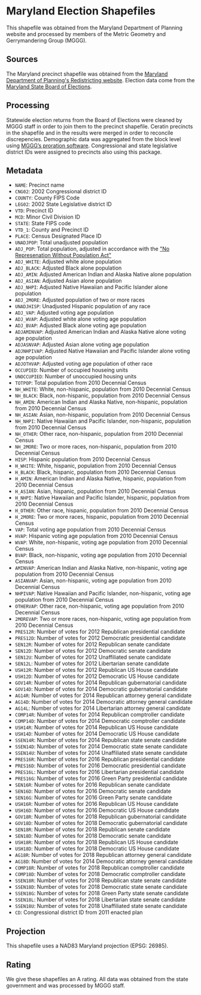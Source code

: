 # Maryland Election Shapefiles 
This shapefile was obtained from the Maryland Department of Planning website and processed by members of the Metric Geometry and Gerrymandering Group (MGGG).

## Sources
The Maryland precinct shapefile was obtained from the [Maryland Department of Planning's Redistricting website](https://planning.maryland.gov/Redistricting/Pages/2010/precinct.aspx). Election data come from the [Maryland State Board of Elections](https://elections.maryland.gov/elections/2018/election_data/index.html).

## Processing
Statewide election returns from the Board of Elections were cleaned by MGGG staff in order to join them to the precinct shapefile. Ceratin precincts in the shapefile and in the results were merged in order to reconcile discrepencies. Demographic data was aggregated from the block level using [MGGG’s proration software](https://github.com/mggg/maup). Congressional and state legislative district IDs were assigned to precincts also using this package.

## Metadata
* `NAME`: Precinct name
* `CNG02`: 2002 Congressional district ID
* `COUNTY`: County FIPS Code
* `LEG02`: 2002 State Legislative district ID
* `VTD`: Precinct ID
* `MCD`: Minor Civil Division ID
* `STATE`: State FIPS code
* `VTD_1`: County and Precinct ID
* `PLACE`: Census Designated Place ID
* `UNADJPOP`: Total unadjusted population  
* `ADJ_POP`: Total population, adjusted in accordance with the ["No Represenation Without Population Act"](https://planning.maryland.gov/Redistricting/Documents/2010data/GreenReport_web.pdf)
* `ADJ_WHITE`: Adjusted white alone population
* `ADJ_BLACK`: Adjusted Black alone population
* `ADJ_AMIN`: Adjusted American Indian and Alaska Native alone population
* `ADJ_ASIAN`: Adjusted Asian alone population
* `ADJ_NHPI`: Adjusted Native Hawaiian and Pacific Islander alone population
* `ADJ_2MORE`: Adjusted population of two or more races
* `UNADJHISP`: Unadjusted Hispanic population of any race
* `ADJ_VAP`: Adjusted voting age population
* `ADJ_WVAP`: Adjusted white alone voting age population
* `ADJ_BVAP`: Adjusted Black alone voting age population
* `ADJAMINVAP`: Adjusted American Indian and Alaska Native alone voting age population
* `ADJASNVAP`: Adjusted Asian alone voting age population
* `ADJNHPIVAP`: Adjusted Native Hawaiian and Pacific Islander alone voting age population
* `ADJOTHVAP`: Adjusted voting age population of other race
* `OCCUPIED`: Number of occupied houseing units
* `UNOCCUPIED`: Number of unoccupied housing units
* `TOTPOP`: Total population from 2010 Decennial Census
* `NH_WHITE`: White, non-hispanic, population from 2010 Decennial Census
* `NH_BLACK`: Black, non-hispanic, population from 2010 Decennial Census
* `NH_AMIN`: American Indian and Alaska Native, non-hispanic, population from 2010 Decennial Census
* `NH_ASIAN`: Asian, non-hispanic, population from 2010 Decennial Census
* `NH_NHPI`: Native Hawaiian and Pacific Islander, non-hispanic, population from 2010 Decennial Census
* `NH_OTHER`: Other race, non-hispanic, population from 2010 Decennial Census
* `NH_2MORE`: Two or more races, non-hispanic, population from 2010 Decennial Census
* `HISP`: Hispanic population from 2010 Decennial Census
* `H_WHITE`: White, hispanic, population from 2010 Decennial Census
* `H_BLACK`: Black, hispanic, population from 2010 Decennial Census
* `H_AMIN`: American Indian and Alaska Native, hispanic, population from 2010 Decennial Census
* `H_ASIAN`: Asian, hispanic, population from 2010 Decennial Census
* `H_NHPI`: Native Hawaiian and Pacific Islander, hispanic, population from 2010 Decennial Census
* `H_OTHER`: Other race, hispanic, population from 2010 Decennial Census
* `H_2MORE`: Two or more races, hispanic, population from 2010 Decennial Census
* `VAP`: Total voting age population from 2010 Decennial Census
* `HVAP`: Hispanic voting age population from 2010 Decennial Census
* `WVAP`: White, non-hispanic, voting age population from 2010 Decennial Census
* `BVAP`: Black, non-hispanic, voting age population from 2010 Decennial Census
* `AMINVAP`: American Indian and Alaska Native, non-hispanic, voting age population from 2010 Decennial Census
* `ASIANVAP`: Asian, non-hispanic, voting age population from 2010 Decennial Census
* `NHPIVAP`: Native Hawaiian and Pacific Islander, non-hispanic, voting age population from 2010 Decennial Census
* `OTHERVAP`: Other race, non-hispanic, voting age population from 2010 Decennial Census
* `2MOREVAP`: Two or more races, non-hispanic, voting age population from 2010 Decennial Census
* `PRES12R`: Number of votes for 2012 Republican presidential candidate
* `PRES12D`: Number of votes for 2012 Democratic presidential candidate
* `SEN12R`: Number of votes for 2012 Republican senate candidate
* `SEN12D`: Number of votes for 2012 Democratic senate candidate
* `SEN12U`: Number of votes for 2012 Unaffiliated senate candidate
* `SEN12L`: Number of votes for 2012 Libertarian senate candidate
* `USH12R`: Number of votes for 2012 Republican US House candidate
* `USH12D`: Number of votes for 2012 Democratic US House candidate
* `GOV14R`: Number of votes for 2014 Republican gubernatorial candidate
* `GOV14D`: Number of votes for 2014 Democratic gubernatorial candidate
* `AG14R`: Number of votes for 2014 Republican attorney general candidate
* `AG14D`: Number of votes for 2014 Democratic attorney general candidate
* `AG14L`: Number of votes for 2014 Libertarian attorney general candidate
* `COMP14R`: Number of votes for 2014 Republican comptroller candidate
* `COMP14D`: Number of votes for 2014 Democratic comptroller candidate
* `USH14R`: Number of votes for 2014 Republican US House candidate
* `USH14D`: Number of votes for 2014 Democratic US House candidate
* `SSEN14R`: Number of votes for 2014 Republican state senate candidate
* `SSEN14D`: Number of votes for 2014 Democratic state senate candidate
* `SSEN14U`: Number of votes for 2014 Unaffiliated state senate candidate
* `PRES16R`: Number of votes for 2016 Republican presidential candidate
* `PRES16D`: Number of votes for 2016 Democratic presidential candidate
* `PRES16L`: Number of votes for 2016 Libertarian presidential candidate
* `PRES16G`: Number of votes for 2016 Green Party presidential candidate
* `SEN16R`: Number of votes for 2016 Republican senate candidate
* `SEN16D`: Number of votes for 2016 Democratic senate candidate
* `SEN16G`: Number of votes for 2016 Green Party senate candidate
* `USH16R`: Number of votes for 2016 Republican US House candidate
* `USH16D`: Number of votes for 2016 Democratic US House candidate
* `GOV18R`: Number of votes for 2018 Republican gubernatorial candidate
* `GOV18D`: Number of votes for 2018 Democratic gubernatorial candidate
* `SEN18R`: Number of votes for 2018 Republican senate candidate
* `SEN18D`: Number of votes for 2018 Democratic senate candidate
* `USH18R`: Number of votes for 2018 Republican US House candidate
* `USH18D`: Number of votes for 2018 Democratic US House candidate
* `AG18R`: Number of votes for 2018 Republican attorney general candidate
* `AG18D`: Number of votes for 2014 Democratic attorney general candidate
* `COMP18R`: Number of votes for 2018 Republican comptroller candidate
* `COMP18D`: Number of votes for 2018 Democratic comptroller candidate
* `SSEN18R`: Number of votes for 2018 Republican state senate candidate
* `SSEN18D`: Number of votes for 2018 Democratic state senate candidate
* `SSEN18G`: Number of votes for 2018 Green Party state senate candidate
* `SSEN18L`: Number of votes for 2018 Libertarian state senate candidate
* `SSEN18U`: Number of votes for 2018 Unaffiliated state senate candidate
* `CD`: Congressional district ID from 2011 enacted plan


## Projection
This shapefile uses a NAD83 Maryland projection (EPSG: 26985).

## Rating
We give these shapefiles an A rating. All data was obtained from the state government and was processed by MGGG staff.
